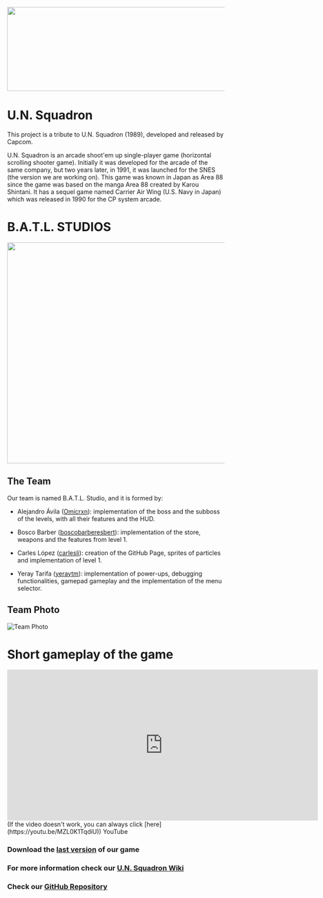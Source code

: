 <p align="center">
  <img width="640" height="195" src="https://www.arcade-museum.com/images/118/1181242184167.jpg">
</p>

# U.N. Squadron
This project is a tribute to U.N. Squadron (1989), developed and released by Capcom.

U.N. Squadron is an arcade shoot'em up single-player game (horizontal scrolling shooter game). Initially it was developed for the arcade of the same company, but two years later, in 1991, it was launched for the SNES (the version we are working on). This game was known in Japan as Area 88 since the game was based on the manga Area 88 created by Karou Shintani. It has a sequel game named Carrier Air Wing (U.S. Navy in Japan) which was released in 1990 for the CP system arcade.

# B.A.T.L. STUDIOS
<p align="center">
  <img width="512" height="512" src="https://user-images.githubusercontent.com/46872250/75616551-a7453d00-5b52-11ea-9d00-1f3fe9393823.png">
</p>

## The Team
Our team is named B.A.T.L. Studio, and it is formed by:

- Alejandro Ávila ([Omicrxn](https://github.com/Omicrxn)): implementation of the boss and the subboss of the levels, with all their features and the HUD.

- Bosco Barber ([boscobarberesbert](https://github.com/boscobarberesbert)): implementation of the store, weapons and the features from level 1. 

- Carles López ([carlesli](https://github.com/carlesli)): creation of the  GitHub Page, sprites of particles and implementation of level 1. 

- Yeray Tarifa ([yeraytm](https://github.com/yeraytm)): implementation of power-ups, debugging functionalities, gamepad gameplay and the implementation of the menu selector.

## Team Photo
![Team Photo](https://user-images.githubusercontent.com/60881573/75655998-4eb19500-5c63-11ea-9065-91b4b566a1df.jpg)

# Short gameplay of the game

<iframe width="720" height="350" src="https://www.youtube.com/embed/MZL0K1TqdiU" frameborder="0" allow="accelerometer; autoplay; encrypted-media; gyroscope; picture-in-picture" allowfullscreen></iframe> (If the video doesn't work, you can always click [here](https://youtu.be/MZL0K1TqdiU))
YouTube

### Download the [last version](https://github.com/Omicrxn/U.N.Squadron/releases/tag/v1.0) of our game
### For more information check our [U.N. Squadron Wiki](https://github.com/Omicrxn/U.N.Squadron/wiki)
### Check our [GitHub Repository](https://github.com/Omicrxn/U.N.Squadron)
